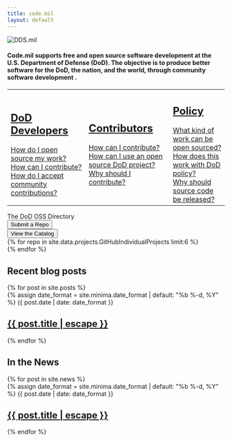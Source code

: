 ```yaml
---
title: code.mil
layout: default
---
```


<section class="row">
  <div class="col-sm-2 col-sm-offset-2">
    <img class="img-responsive" src="{% if jekyll.environment == 'staging' %}{% else %}{{ site.baseurl }}{% endif %}{% link _assets/birdplaceholder.png %}" alt="DDS.mil" />
  </div>
  <div class="col-sm-6">
    <h4>Code.mil supports <strong>free and open source software development</strong> at the U.S. Department of Defense (DoD). The objective is to produce <strong>better software</strong> for the DoD, the nation, and the world, through <strong> community software development </strong>.</h4>
  </div>
</section>
<section id="faqs" class="row">
  <table><tr>
    <td class="css3-shadow col-sm-4">
      <a href="{% if jekyll.environment == 'staging' %}{% else %}{{ site.baseurl}}{% endif %}{% link _faqs/dod.md %}">
        <div class="panel-body">
          <h2>DoD Developers</h2>
          How do I open source my work?<br>
          How can I contribute?<br>
	  How do I accept community contributions?
        </div>
      </a>
    </td>
    <td class="css3-shadow col-sm-4">
      <a href="{% if jekyll.environment == 'staging' %}{% else %}{{ site.baseurl}}{% endif %}{% link _faqs/civ.md %}">
        <div class="panel-body">
          <h2>Contributors</h2>
          How can I contribute?<br>
          How can I use an open source DoD project?<br>
	  Why should I contribute?
        </div>
      </a>
    </td>
    <td class="css3-shadow col-sm-4">
      <a href="{% if jekyll.environment == 'staging' %}{% else %}{{ site.baseurl}}{% endif %}{% link _faqs/other.md %}">
        <div class="panel-body">
          <h2>Policy</h2>
          What kind of work can be open sourced?<br>
          How does this work with DoD policy?<br>
          Why should source code be released?
        </div>
      </a>
    </td>
  </tr></table>
</section>

<section class="row" id="repos">
  <div class="text-center title">The DoD OSS Directory</div>

  <div class="col-sm-3 col-sm-offset-3">
  <button class=" col-sm-12 btn btn-default btn-lg">Submit a Repo</button>
  </div>
  <div class="col-sm-3">
  <button class="col-sm-12 btn btn-default btn-lg">View the Catalog</button>
  </div>
</section>
<section class="row" id="repos">
<script>
// TODO: Will not scale, need Jenkins or AWS Lambda to update code.json
function addFields(p,response){
  var div = document.createElement('div');
  div.classList.add('panel-body');
  p.appendChild(div);
  var [a,b] = response.full_name.split("/");
  var tmp = document.createElement('div');
  tmp.innerText = a;
  div.appendChild(tmp);
  tmp = document.createElement('h2');
  tmp.innerText = b;
  div.appendChild(tmp);
  var array = [response.description
            ,"Last Updated: " + response.pushed_at.slice(0,9)
            ,response.language];
  for (var i=0;i<array.length;i++){
    tmp = document.createElement('p');
    tmp.innerText=array[i];
    div.appendChild(tmp);
  }
}
</script>
<script>
// Cache repo info in localStorage
function updateRepo(repo){
  var cache = localStorage.getItem(repo + ".date");
  var p = document.currentScript.parentNode;
  // 15 min invalidation
  if (Date.now() - Number.parseInt(cache) < 900 * 1000) {
    return addFields(p,JSON.parse(localStorage.getItem(repo)));
  }
  var xhr = new XMLHttpRequest();
  xhr.responseType = 'json';
  xhr.open('GET', 'https://api.github.com/repos/' + repo);
  xhr.onload = function() {
    if (xhr.readyState !== 4 ) { return }
    var response;
    if (xhr.status == 403) {
      console.log('Rate limit reached. Using localStorage');
      response = JSON.parse(localStorage.getItem(repo));
      if (!response) response = {full_name:repo,description : '',pushed_at:'',language:''};
    }
    else if (xhr.status !== 200 && xhr.status !== 304) {
      console.log(xhr.status);
      response = {full_name:repo,description : '',pushed_at:'',language:''};
    }
    else {response = xhr.response;}
    addFields(p,response);
    // Cache response
    localStorage.setItem(repo,JSON.stringify(response));
    localStorage.setItem(repo + ".date",Date.now());
  };
  xhr.send();
};

value = {{ site.data.projects.GitHubIndividualProjects | jsonify }};
</script>
{% for repo in site.data.projects.GitHubIndividualProjects limit:6 %}
    <div class="col-sm-6">
        <a href="https://github.com/{{repo}}" class="col-sm-12 panel css3-shadow">
            <script>updateRepo("{{repo}}");</script>
        </a>
    </div>
{% endfor %}
</section>

<section class="row" id="news">
<div class="col-sm-6">
<h2>Recent blog posts</h2>
{% for post in site.posts %}
  <div class="panel css3-shadow col-sm-12">
    {% assign date_format = site.minima.date_format | default: "%b %-d, %Y" %}
    <span class="post-meta">{{ post.date | date: date_format }}</span>
    <h2>
     <a class="post-link" href="{% if jekyll.environment == 'staging' %}{% else %}{{ site.baseurl}}{% endif %}{{ post.url }}">{{ post.title | escape }}</a>
    </h2>
  </div>
{% endfor %}
</div>
<div class="col-sm-6">
<h2>In the News</h2>
{% for post in site.news %}
  <div class="panel css3-shadow col-sm-12">
    {% assign date_format = site.minima.date_format | default: "%b %-d, %Y" %}
    <span>{{ post.date | date: date_format }}</span>
    <h2>
     <a href="{% if jekyll.environment == 'staging' %}{% else %}{{ site.baseurl }}{% endif %}{{ post.url }}">{{ post.title | escape }}</a>
    </h2>
  </div>
  {% endfor %}
</div>
</section>


<script>
// TODO: Example of a search
/*
var xhr = new XMLHttpRequest();
xhr.responseType = 'json';

xhr.open('GET', 'https://api.github.com/search/repositories?q=topic%3Acode-mil%20pushed%3A%3E2017-03-01&sort=stars&order=desc');
xhr.onload = function() {
  // TODO: Commenting out for now.
  // document.body.appendChild(xhr.response);
};
 xhr.send();
*/

</script>
